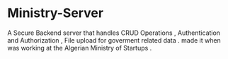 # Ministry-Server
A Secure Backend server that handles CRUD Operations , Authentication and Authorization , File upload for goverment related data . made it when was working at the Algerian Ministry of Startups . 
